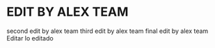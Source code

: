 # EDIT BY ALEX TEAM
second edit by alex team
third edit by alex team
final edit by alex team
Editar lo editado
